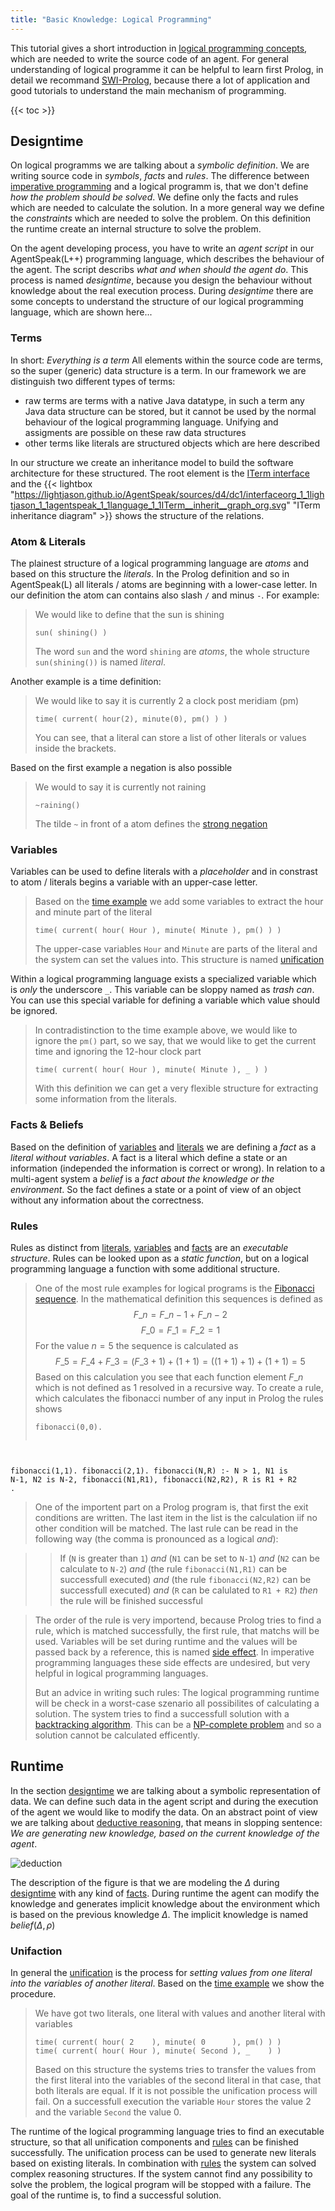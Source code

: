 ```yaml
---
title: "Basic Knowledge: Logical Programming"
---
```

This tutorial gives a short introduction in [logical programming concepts](https://en.wikipedia.org/wiki/Logic_programming), which are needed to write the source code of an agent. For general understanding of logical programme it can be helpful to learn first Prolog, in detail we recommand [SWI-Prolog](http://www.swi-prolog.org/), because there a lot of application and good tutorials to understand the main mechanism of programming.

{{< toc >}}

## Designtime

On logical programms we are talking about a _symbolic definition_. We are writing source code in _symbols_, _facts_ and _rules_. The difference between [imperative programming](https://en.wikipedia.org/wiki/Imperative_programming) and a logical programm is, that we don't define _how the problem should be solved_. We define only the facts and rules which are needed to calculate the solution. In a more general way we define the _constraints_ which are needed to solve the problem. On this definition the runtime create an internal structure to solve the problem.

On the agent developing process, you have to write an _agent script_ in our AgentSpeak(L++) programming language, which describes the behaviour of the agent. The script describs _what and when should the agent do_. This process is named _designtime_, because you design the behaviour without knowledge about the real execution process. During _designtime_ there are some concepts to understand the structure of our logical programming language, which are shown here...


### Terms

In short: _Everything is a term_
All elements within the source code are terms, so the super (generic) data structure is a term. In our framework we are distinguish two different types of terms:

* raw terms are terms with a native Java datatype, in such a term any Java data structure can be stored, but it cannot be used by the normal behaviour of the logical programming language. Unifying and assigments are possible on these raw data structures
* other terms like literals are structured objects which are here described

In our structure we create an inheritance model to build the software architecture for these structured. The root element is the [ITerm interface](https://lightjason.github.io/AgentSpeak/sources/d9/d34/interfaceorg_1_1lightjason_1_1agentspeak_1_1language_1_1ITerm.html) and the {{< lightbox "https://lightjason.github.io/AgentSpeak/sources/d4/dc1/interfaceorg_1_1lightjason_1_1agentspeak_1_1language_1_1ITerm__inherit__graph_org.svg" "ITerm inheritance diagram" >}} shows the structure of the relations.

### <a name="atomliterals">Atom & Literals</a>

The plainest structure of a logical programming language are _atoms_ and based on this structure the _literals_. In the Prolog definition and so in AgentSpeak(L) all literals / atoms are beginning with a lower-case letter. In our definition the atom can contains also slash ```/``` and minus ```-```. For example:

> We would like to define that the sun is shining
> <pre><code class="language-prolog ">sun( shining() )</pre></code>
> The word ```sun``` and the word ```shining``` are _atoms_, the whole structure ```sun(shining())``` is named _literal_.

<a name="time"></a>Another example is a time definition:

> We would like to say it is currently 2 a clock post meridiam (pm)
> <pre><code class="language-prolog">time( current( hour(2), minute(0), pm() ) )</pre></code>
> You can see, that a literal can store a list of other literals or values inside the brackets.

Based on the first example a negation is also possible

> We would to say it is currently not raining
> <pre data-language="AgentSpeak(L++)"><code class="language-agentspeak">~raining()</pre></code>
> The tilde ```~``` in front of a atom defines the [strong negation](https://en.wikipedia.org/wiki/Stable_model_semantics#Strong_negation)

### Variables

Variables can be used to define literals with a _placeholder_ and in constrast to atom / literals begins a variable with an upper-case letter. 

> Based on the [time example](#time) we add some variables to extract the hour and minute part of the literal
> <pre><code class="language-prolog">time( current( hour( Hour ), minute( Minute ), pm() ) )</code></pre>
> The upper-case variables ```Hour``` and ```Minute``` are parts of the literal and the system can set the values into. This structure is named [unification](#unifaction)

Within a logical programming language exists a specialized variable which is _only_ the underscore ```_```. This variable can be sloppy named as _trash can_. You can use this special variable for defining a variable which value should be ignored.

> In contradistinction to the time example above, we would like to ignore the ```pm()``` part, so we say, that we would like to get the current time and ignoring the 12-hour clock part
> <pre><code class="language-prolog">time( current( hour( Hour ), minute( Minute ), _ ) )</code></pre>
> With this definition we can get a very flexible structure for extracting some information from the literals.

### Facts & Beliefs

Based on the definition of [variables](#variables) and [literals](#atomliterals) we are defining a _fact_ as a _literal without variables_. A fact is a literal which define a state or an information (independed the information is correct or wrong). In relation to a multi-agent system a _belief_ is a _fact about the knowledge or the environment_. So the fact defines a state or a point of view of an object without any information about the correctness.

### Rules

Rules as distinct from [literals](#a-name-atomliterals-atom-literals-a), [variables](#variables) and [facts](#facts-beliefs) are an _executable structure_. Rules can be looked upon as a _static function_, but on a logical programming language a function with some additional structure.

> One of the most rule examples for logical programs is the [Fibonacci sequence](https://en.wikipedia.org/wiki/Fibonacci_number). In the mathematical definition this sequences is defined as
> $$F\_n = F\_{n-1} + F\_{n-2}$$
> $$F\_0 = F\_1 = F\_2 = 1$$
> For the value $n=5$ the sequence is calculated as 
> $$F\_5 = F\_4 + F\_3 = (F\_3 + 1) + (1+1) = ((1+1)+1) + (1+1) = 5$$
> Based on this calculation you see that each function element $F\_n$ which is not defined as $1$ resolved in 
> a recursive way. To create a rule, which calculates the fibonacci number of any input in Prolog the rules shows
> <pre><code class="language-prolog">fibonacci(0,0).
fibonacci(1,1).
fibonacci(2,1).
fibonacci(N,R) :-
    N > 1,
    N1 is N-1,
    N2 is N-2,
    fibonacci(N1,R1),
    fibonacci(N2,R2),
    R is R1 + R2
.</code></pre>
> One of the importent part on a Prolog program is, that first the exit conditions are written. The last item 
> in the list is the calculation iif no other condition will be matched. The last rule can be read in the 
> following way (the comma is pronounced as a logical _and_):

> > If (```N``` is greater than ```1```) _and_ (```N1``` can be set to ```N-1```) _and_ (```N2``` can be calculate to ```N-2```) _and_ 
> > (the rule ```fibonacci(N1,R1)``` can be successfull executed) _and_ (the rule ```fibonacci(N2,R2)``` can be successfull executed) _and_
> > (```R``` can be calulated to ```R1 + R2```) _then_ the rule will be finished successful

> The order of the rule is very importend, because Prolog tries to find a rule, which is matched successfully, 
> the first rule, that matchs will be used. Variables will be set during runtime and the values will be passed 
> back by a reference, this is named [side effect](https://en.wikipedia.org/wiki/Side_effect_(computer_science)). In imperative programming languages these side effects are undesired, but 
> very helpful in logical programming languages.  
> 
> But an advice in writing such rules: The logical programming runtime will be check in a worst-case szenario all possibilites of calculating a solution. The system tries to find a successfull solution with a [backtracking algorithm](https://en.wikipedia.org/wiki/Backtracking). This can be a [NP-complete problem](https://en.wikipedia.org/wiki/NP-completeness) and so a solution cannot be calculated efficently.


## Runtime

In the section [designtime](#designtime) we are talking about a symbolic representation of data. We can define such data in the agent script and during the execution of the agent we would like to modify the data. On an abstract point of view we are talking about [deductive reasoning](https://en.wikipedia.org/wiki/Deductive_reasoning), that means in slopping sentence: _We are generating new knowledge, based on the current knowledge of the agent_.

![deduction](/images/deduction.svg#centering)

The description of the figure is that we are modeling the $\Delta$ during [designtime](#designtime) with any kind of [facts](#facts-beliefs). During runtime the agent can modify the knowledge and generates implicit knowledge about the environment which is based on the previous knowledge $\Delta$. The implicit knowledge is named $belief(\Delta, \rho)$

### Unifaction

In general the [unification](https://en.wikipedia.org/wiki/Unification_(computer_science)) is the process for _setting values from one literal into the variables of another literal_. Based on the [time example](#time) we show the procedure.

> We have got two literals, one literal with values and another literal with variables
> <pre><code class="language-prolog">time( current( hour( 2    ), minute( 0      ), pm() ) )
> time( current( hour( Hour ), minute( Second ), _    ) )
> </pre></code>
> Based on this structure the systems tries to transfer the values from the first literal into the variables 
> of the second literal in that case, that both literals are equal. If it is not possible the unification 
> process will fail. On a successfull execution the variable ```Hour``` stores the value $2$ and the variable 
> ```Second``` the value $0$.

The runtime of the logical programming language tries to find an executable structure, so that all unification components and [rules](#rules) can be finished successfully. The unification process can be used to generate new literals based on existing literals. In combination with [rules](#rules) the system can solved complex reasoning structures. If the system cannot find any possibility to solve the problem, the logical program will be stopped with a failure. The goal of the runtime is, to find a successful solution.
